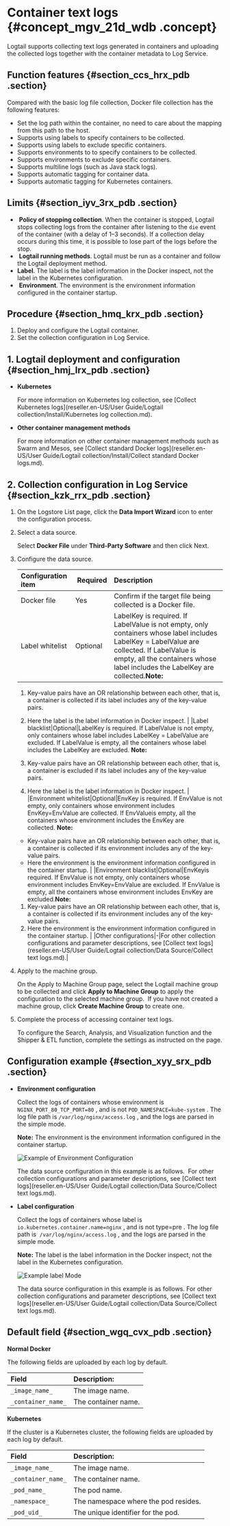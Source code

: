 # Container text logs {#concept_mgv_21d_wdb .concept}

Logtail supports collecting text logs generated in containers and uploading the collected logs together with the container metadata to Log Service.

## Function features {#section_ccs_hrx_pdb .section}

Compared with the basic log file collection, Docker file collection has the following features:

-   Set the log path within the container, no need to care about the mapping from this path to the host.
-   Supports using labels to specify containers to be collected.
-   Supports using labels to exclude specific containers.
-   Supports environments to to specify containers to be collected.
-   Supports environments to exclude specific containers.
-   Supports multiline logs \(such as Java stack logs\).
-   Supports automatic tagging for container data.
-   Supports automatic tagging for Kubernetes containers.

## Limits {#section_iyv_3rx_pdb .section}

-    **Policy of stopping collection**. When the container is stopped, Logtail stops collecting logs from the container after listening to the `die` event of the container \(with a delay of 1–3 seconds\). If a collection delay occurs during this time, it is possible to lose part of the logs before the stop.
-    **Logtail running methods**. Logtail must be run as a container and follow the Logtail deployment method.
-   **Label**. The label is the label information in the Docker inspect, not the label in the Kubernetes configuration.
-    **Environment**. The environment is the environment information configured in the container startup.

## Procedure {#section_hmq_krx_pdb .section}

1.  Deploy and configure the Logtail container.
2.  Set the collection configuration in Log Service.

## 1. Logtail deployment and configuration {#section_hmj_lrx_pdb .section}

-   **Kubernetes**

    For more information on Kubernetes log collection, see [Collect Kubernetes logs](reseller.en-US/User Guide/Logtail collection/Install/Kubernetes log collection.md).

-   **Other container management methods**

    For more information on other container management methods such as Swarm and Mesos, see [Collect standard Docker logs](reseller.en-US/User Guide/Logtail collection/Install/Collect standard Docker logs.md).


## 2. Collection configuration in Log Service {#section_kzk_rrx_pdb .section}

1.  On the Logstore List page, click the **Data Import Wizard** icon to enter the configuration process.
2.  Select a data source. 

    Select **Docker File** under **Third-Party Software** and then click Next.

3.  Configure the data source.

    |Configuration item| Required|Description|
    |:-----------------|:--------|:----------|
    |Docker file|Yes|Confirm if the target file being collected is a Docker file.|
    |Label whitelist|Optional|LabelKey is required. If LabelValue is not empty, only containers whose label includes LabelKey = LabelValue are collected. If LabelValue is empty, all the containers whose label includes the LabelKey are collected.**Note:** 

    1.  Key-value pairs have an OR relationship between each other, that is, a container is collected if its label includes any of the key-value pairs. 
    2.  Here the label is the label information in Docker inspect.
|
    |Label blacklist|Optional|LabelKey is required. If LabelValue is not empty, only containers whose label includes LabelKey = LabelValue are excluded. If LabelValue is empty, all the containers whose label includes the LabelKey are excluded. **Note:** 

    1.  Key-value pairs have an OR relationship between each other, that is, a container is excluded if its label includes any of the key-value pairs.
    2.  Here the label is the label information in Docker inspect.
|
    |Environment whitelist|Optional|EnvKey is required. If EnvValue is not empty, only containers whose environment includes EnvKey=EnvValue are collected. If EnvValueis empty, all the containers whose environment includes the EnvKey are collected. **Note:** 

    -   Key-value pairs have an OR relationship between each other, that is, a container is collected if its environment includes any of the key-value pairs.
    -   Here the environment is the environment information configured in the container startup.
|
    |Environment blacklist|Optional|EnvKeyis required. If EnvValue is not empty, only containers whose environment includes EnvKey=EnvValue are excluded. If EnvValue is empty, all the containers whose environment includes EnvKey are excluded.**Note:** 

    1.  Key-value pairs have an OR relationship between each other, that is, a container is collected if its environment includes any of the key-value pairs. 
    2.  Here the environment is the environment information configured in the container startup.
|
    |Other configurations|-|For other collection configurations and parameter descriptions, see [Collect text logs](reseller.en-US/User Guide/Logtail collection/Data Source/Collect text logs.md).|

4.  Apply to the machine group.

    On the Apply to Machine Group page, select the Logtail machine group to be collected and click **Apply to Machine Group** to apply the configuration to the selected machine group.  If you have not created a machine group, click **Create Machine Group** to create one.

5.  Complete the process of accessing container text logs.

    To configure the Search, Analysis, and Visualization function and the Shipper & ETL function, complete the settings as instructed on the page.


## Configuration example {#section_xyy_srx_pdb .section}

-   **Environment configuration**

    Collect the logs of containers whose environment is `NGINX_PORT_80_TCP_PORT=80` , and is not `POD_NAMESPACE=kube-system` . The log file path is `/var/log/nginx/access.log` , and the logs are parsed in the simple mode.

    **Note:** The environment is the environment information configured in the container startup.

    ![](images/2942_en-US.png "Example of Environment Configuration")

    The data source configuration in this example is as follows.  For other collection configurations and parameter descriptions, see [Collect text logs](reseller.en-US/User Guide/Logtail collection/Data Source/Collect text logs.md).

-   **Label configuration**

    Collect the logs of containers whose label is `io.kubernetes.container.name=nginx` , and is not type=pre . The log file path is  `/var/log/nginx/access.log` , and the logs are parsed in the simple mode.

    **Note:** The label is the label information in the Docker inspect, not the label in the Kubernetes configuration.

    ![](images/2944_en-US.png "Example label Mode")

    The data source configuration in this example is as follows. For other collection configurations and parameter descriptions, see [Collect text logs](reseller.en-US/User Guide/Logtail collection/Data Source/Collect text logs.md).


## Default field {#section_wgq_cvx_pdb .section}

**Normal Docker**

The following fields are uploaded by each log by default.

|Field|Description:|
|:----|:-----------|
| `_image_name_` |The image name.|
| `_container_name_` |The container name.|

**Kubernetes**

If the cluster is a Kubernetes cluster, the following fields are uploaded by each log by default.

|Field|Description:|
|:----|:-----------|
| `_image_name_` |The image name.|
| `_container_name_` |The container name.|
| `_pod_name_` |The pod name.|
| `_namespace_` |The namespace where the pod resides.|
| `_pod_uid_` |The unique identifier for the pod.|

